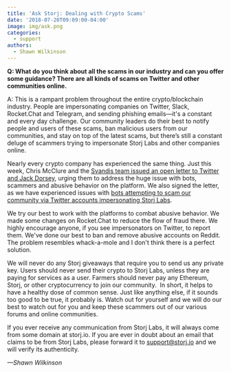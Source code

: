 ```yaml
---
title: 'Ask Storj: Dealing with Crypto Scams'
date: '2018-07-20T09:09:00-04:00'
image: img/ask.png
categories:
  - support
authors:
  - Shawn Wilkinson
---
```

**Q: What do you think about all the scams in our industry and can you offer some guidance? There are all kinds of scams on Twitter and other communities online.**  

<!--more-->

A: This is a rampant problem throughout the entire crypto/blockchain industry. People are impersonating companies on Twitter, Slack, Rocket.Chat and Telegram, and sending phishing emails—it's a constant and every day challenge. Our community leaders do their best to notify people and users of these scams, ban malicious users from our communities, and stay on top of the latest scams, but there’s still a constant deluge of scammers trying to impersonate Storj Labs and other companies online.

Nearly every crypto company has experienced the same thing. Just this week, Chris McClure and the [Svandis team issued an open letter to Twitter and Jack Dorsey](https://medium.com/svandis/an-open-letter-from-crypto-leaders-to-twitter-end-the-hypocrisy-savetwitter-15fff1cd07fd), urging them to address the huge issue with bots, scammers and abusive behavior on the platform. We also signed the letter, as we have experienced issues with [bots attempting to scam our community via Twitter accounts impersonating Storj Labs](https://twitter.com/storjproject/status/1020018390960885761).

We try our best to work with the platforms to combat abusive behavior. We made some changes on Rocket.Chat to reduce the flow of fraud there. We highly encourage anyone, if you see impersonators on Twitter, to report them. We've done our best to ban and remove abusive accounts on Reddit. The problem resembles whack-a-mole and I don't think there is a perfect solution.

We will never do any Storj giveaways that require you to send us any private key. Users should never send their crypto to Storj Labs, unless they are paying for services as a user. Farmers should never pay any Ethereum, Storj, or other cryptocurrency to join our community.  In short, it helps to have a healthy dose of common sense. Just like anything else, if it sounds too good to be true, it probably is. Watch out for yourself and we will do our best to watch out for you and keep these scammers out of our various forums and online communities.

If you ever receive any communication from Storj Labs, it will always come from some domain at storj.io. If you are ever in doubt about an email that claims to be from Storj Labs, please forward it to [support@storj.io](mailto:support@storj.io) and we will verify its authenticity.

_—Shawn Wilkinson_
